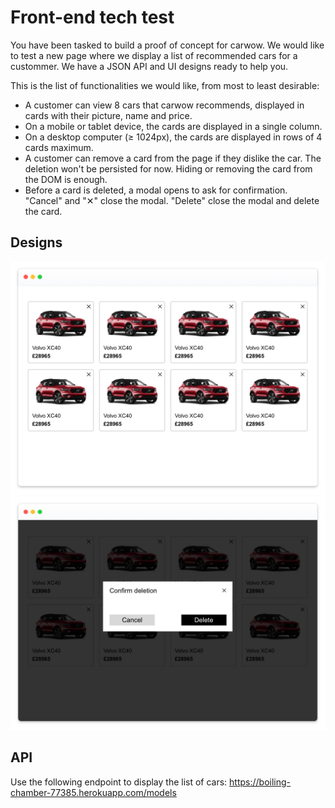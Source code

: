 # Front-end tech test

You have been tasked to build a proof of concept for carwow. We would like to test a new page where we display a list of recommended cars for a custommer.
We have a JSON API and UI designs ready to help you.

This is the list of functionalities we would like, from most to least desirable:
- A customer can view 8 cars that carwow recommends, displayed in cards with their picture, name and price.
- On a mobile or tablet device, the cards are displayed in a single column.
- On a desktop computer (≥ 1024px), the cards are displayed in rows of 4 cards maximum.
- A customer can remove a card from the page if they dislike the car. The deletion won't be persisted for now. Hiding or removing the card from the DOM is enough.
- Before a card is deleted, a modal opens to ask for confirmation. "Cancel" and "✕" close the modal. "Delete" close the modal and delete the card.

## Designs

<img src="img/grid.jpg" alt="Cards grid" width="600"/>
<img src="img/modal.jpg" alt="Delete modal" width="600"/>

## API

Use the following endpoint to display the list of cars: <https://boiling-chamber-77385.herokuapp.com/models>
